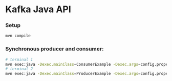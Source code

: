 # Kafka Java API

### Setup

```bash
mvn compile
```

### Synchronous producer and consumer:

```sh
# terminal 1
mvn exec:java -Dexec.mainClass=ConsumerExample -Dexec.args=config.properties  
# terminal 2
mvn exec:java -Dexec.mainClass=ProducerExample -Dexec.args=config.properties  
```